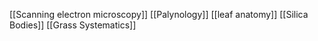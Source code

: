 [[Scanning electron microscopy]]
[[Palynology]]
[[leaf anatomy]]
[[Silica Bodies]]
[[Grass Systematics]]
